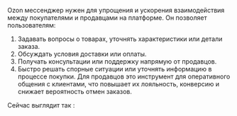 Ozon мессенджер нужен для упрощения и ускорения взаимодействия между покупателями и продавцами на платформе. Он позволяет пользователям:
1. Задавать вопросы о товарах, уточнять характеристики или детали заказа.
2. Обсуждать условия доставки или оплаты.
3. Получать консультации или поддержку напрямую от продавцов.
4. Быстро решать спорные ситуации или уточнять информацию в процессе покупки.
Для продавцов это инструмент для оперативного общения с клиентами, что повышает их лояльность, конверсию и снижает вероятность отмен заказов.

Сейчас выглядит так : 
